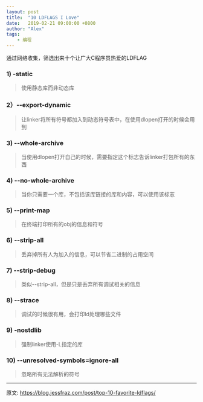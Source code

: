 ```yaml
---
layout: post
title:  "10 LDFLAGS I Love"
date:   2019-02-21 09:00:00 +0800
author: "Alex"
tags: 
    - 编程
---
```


通过网络收集，筛选出来十个让广大C程序员热爱的LDFLAG

### 1) -static

> 使用静态库而非动态库

### 2）--export-dynamic

> 让linker将所有符号都加入到动态符号表中，在使用dlopen打开的时候会用到

### 3) --whole-archive

> 当使用dlopen打开自己的时候，需要指定这个标志告诉linker打包所有的东西

### 4) --no-whole-archive

> 当你只需要一个库，不包括该库链接的库和内容，可以使用该标志

### 5) --print-map

> 在终端打印所有的obj的信息和符号

### 6) --strip-all

> 丢弃掉所有人为加入的信息，可以节省二进制的占用空间

### 7) --strip-debug

> 类似--strip-all，但是只是丢弃所有调试相关的信息

### 8) --strace

> 调试的时候很有用，会打印ld处理哪些文件

### 9) -nostdlib

> 强制linker使用-L指定的库

### 10) --unresolved-symbols=ignore-all

> 忽略所有无法解析的符号


* * *
原文: https://blog.jessfraz.com/post/top-10-favorite-ldflags/

